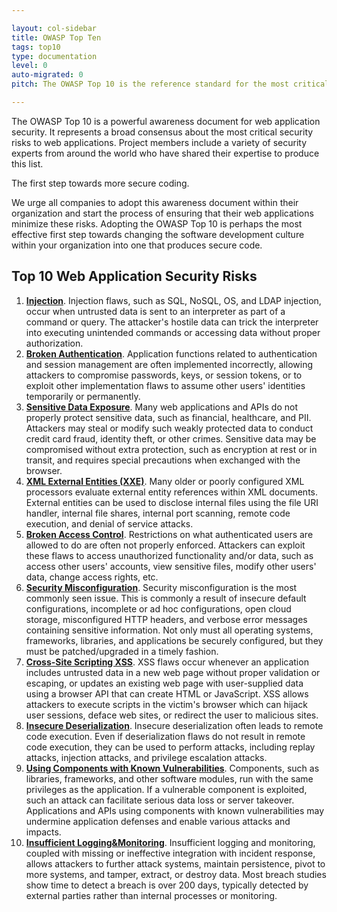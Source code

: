 ```yaml
---

layout: col-sidebar
title: OWASP Top Ten
tags: top10
type: documentation
level: 0
auto-migrated: 0
pitch: The OWASP Top 10 is the reference standard for the most critical web application security risks. Adopting the OWASP Top 10 is perhaps the most effective first step towards changing your software development culture focused on producing secure code.

---
```


The OWASP Top 10 is a powerful awareness document for web application security. It represents a broad consensus about the most critical security risks to web applications. Project members include a variety of security experts from around the world who have shared their expertise to produce this list.

<p class="callout-mono right">The first step towards more secure coding.</p>

We urge all companies to adopt this awareness document within their organization and start the process of ensuring that their web applications minimize these risks. Adopting the OWASP Top 10 is perhaps the most effective first step towards changing the software development culture within your organization into one that produces secure code.

## Top 10 Web Application Security Risks

1. [**Injection**](/www-project-top-ten/OWASP_Top_Ten_2017/Top_10-2017_A1-Injection). Injection flaws, such as SQL, NoSQL, OS, and LDAP injection, occur when untrusted data is sent to an interpreter as part of a command or query. The attacker's hostile data can trick the interpreter into executing unintended commands or accessing data without proper authorization.
2. [**Broken Authentication**](/www-project-top-ten/OWASP_Top_Ten_2017/Top_10-2017_A2-Broken_Authentication). Application functions related to authentication and session management are often implemented incorrectly, allowing attackers to compromise passwords, keys, or session tokens, or to exploit other implementation flaws to assume other users' identities temporarily or permanently.
3. [**Sensitive Data Exposure**](/www-project-top-ten/OWASP_Top_Ten_2017/Top_10-2017_A3-Sensitive_Data_Exposure). Many web applications and APIs do not properly protect sensitive data, such as financial, healthcare, and PII. Attackers may steal or modify such weakly protected data to conduct credit card fraud, identity theft, or other crimes. Sensitive data may be compromised without extra protection, such as encryption at rest or in transit, and requires special precautions when exchanged with the browser.
4. [**XML External Entities (XXE)**](/www-project-top-ten/OWASP_Top_Ten_2017/Top_10-2017_A4-XML_External_Entities_(XXE)). Many older or poorly configured XML processors evaluate external entity references within XML documents. External entities can be used to disclose internal files using the file URI handler, internal file shares, internal port scanning, remote code execution, and denial of service attacks.
5. [**Broken Access Control**](/www-project-top-ten/OWASP_Top_Ten_2017/Top_10-2017_A5-Broken_Access_Control). Restrictions on what authenticated users are allowed to do are often not properly enforced. Attackers can exploit these flaws to access unauthorized functionality and/or data, such as access other users' accounts, view sensitive files, modify other users' data, change access rights, etc.
6. [**Security Misconfiguration**](/www-project-top-ten/OWASP_Top_Ten_2017/Top_10-2017_A6-Security_Misconfiguration). Security misconfiguration is the most commonly seen issue. This is commonly a result of insecure default configurations, incomplete or ad hoc configurations, open cloud storage, misconfigured HTTP headers, and verbose error messages containing sensitive information. Not only must all operating systems, frameworks, libraries, and applications be securely configured, but they must be patched/upgraded in a timely fashion.
7. [**Cross-Site Scripting XSS**](/www-project-top-ten/OWASP_Top_Ten_2017/Top_10-2017_A7-Cross-Site_Scripting_(XSS)). XSS flaws occur whenever an application includes untrusted data in a new web page without proper validation or escaping, or updates an existing web page with user-supplied data using a browser API that can create HTML or JavaScript. XSS allows attackers to execute scripts in the victim's browser which can hijack user sessions, deface web sites, or redirect the user to malicious sites.
8. [**Insecure Deserialization**](/www-project-top-ten/OWASP_Top_Ten_2017/Top_10-2017_A8-Insecure_Deserialization). Insecure deserialization often leads to remote code execution. Even if deserialization flaws do not result in remote code execution, they can be used to perform attacks, including replay attacks, injection attacks, and privilege escalation attacks.
9. [**Using Components with Known Vulnerabilities**](/www-project-top-ten/OWASP_Top_Ten_2017/Top_10-2017_A9-Using_Components_with_Known_Vulnerabilities). Components, such as libraries, frameworks, and other software modules, run with the same privileges as the application. If a vulnerable component is exploited, such an attack can facilitate serious data loss or server takeover. Applications and APIs using components with known vulnerabilities may undermine application defenses and enable various attacks and impacts.
10. [**Insufficient Logging&Monitoring**](/www-project-top-ten/OWASP_Top_Ten_2017/Top_10-2017_A10-Insufficient_Logging%252526Monitoring). Insufficient logging and monitoring, coupled with missing or ineffective integration with incident response, allows attackers to further attack systems, maintain persistence, pivot to more systems, and tamper, extract, or destroy data. Most breach studies show time to detect a breach is over 200 days, typically detected by external parties rather than internal processes or monitoring.

